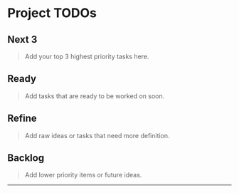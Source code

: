 # Project TODOs

## Next 3

> Add your top 3 highest priority tasks here.

## Ready

> Add tasks that are ready to be worked on soon.

## Refine

> Add raw ideas or tasks that need more definition.

## Backlog

> Add lower priority items or future ideas.

---
